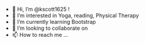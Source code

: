 - 👋 Hi, I’m @kscott1625 !
- 👀 I’m interested in Yoga, reading, Physical Therapy
- 🌱 I’m currently learning Bootstrap
- 💞️ I’m looking to collaborate on 
- 📫 How to reach me ...

<!---
kscott1625/kscott1625 is a ✨ special ✨ repository because its `README.md` (this file) appears on your GitHub profile.
You can click the Preview link to take a look at your changes.
--->
